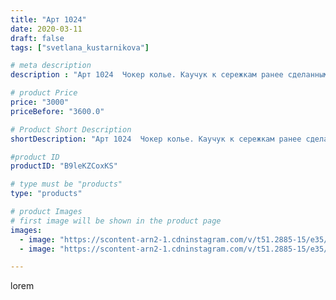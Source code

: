 ```yaml
---
title: "Арт 1024"
date: 2020-03-11
draft: false
tags: ["svetlana_kustarnikova"]

# meta description
description : "Арт 1024  Чокер колье. Каучук к сережкам ранее сделанным"

# product Price
price: "3000"
priceBefore: "3600.0"

# Product Short Description
shortDescription: "Арт 1024  Чокер колье. Каучук к сережкам ранее сделанным"

#product ID
productID: "B9leKZCoxKS"

# type must be "products"
type: "products"

# product Images
# first image will be shown in the product page
images:
  - image: "https://scontent-arn2-1.cdninstagram.com/v/t51.2885-15/e35/89927262_1573436322833260_1638989714983568768_n.jpg?se=7&tp=1&_nc_ht=scontent-arn2-1.cdninstagram.com&_nc_cat=104&_nc_ohc=jmq89k57wKAAX-zaUJZ&oh=c87a97fe11131a4cee38048b2de76295&oe=606ABA2D&ig_cache_key=MjI2MjM0NzAzNjY3NDMyNzM4MA%3D%3D.2"
  - image: "https://scontent-arn2-1.cdninstagram.com/v/t51.2885-15/e35/89920802_145417603614253_4408824744606729249_n.jpg?se=7&tp=1&_nc_ht=scontent-arn2-1.cdninstagram.com&_nc_cat=101&_nc_ohc=5sp6hOsYE9oAX88l6UY&oh=e9d0df26e6363feef7982c45ad358ecd&oe=606A94EB&ig_cache_key=MjI2MjM0NzAzNjY1NzYxMTQzNQ%3D%3D.2"

---
```

lorem
